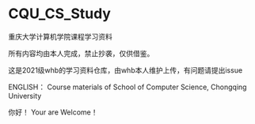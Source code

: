 # CQU_CS_Study

重庆大学计算机学院课程学习资料

所有内容均由本人完成，禁止抄袭，仅供借鉴。

这是2021级whb的学习资料仓库，由whb本人维护上传，有问题请提出issue

ENGLISH：
Course materials of School of Computer Science, Chongqing University

你好！
Your are Welcome！

